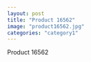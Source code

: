 ```yaml
---
layout: post
title: "Product 16562"
image: "product16562.jpg"
categories: "category1"
---
```

Product 16562
